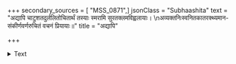 +++
secondary_sources = [ "MSS_0871",]
jsonClass = "Subhaashita"
text = "अद्यापि चाटुशतदुर्ललितोचितार्थं तस्याः स्मरामि सुरतक्लमविह्वलायाः।  \nअव्यक्तनिःस्वनितकातरक्थ्यमान- संकीर्णवर्णरुचितं वचनं प्रियायाः॥"
title = "अद्यापि"

+++

<details><summary>Text</summary>

अद्यापि चाटुशतदुर्ललितोचितार्थं तस्याः स्मरामि सुरतक्लमविह्वलायाः।  
अव्यक्तनिःस्वनितकातरक्थ्यमान- संकीर्णवर्णरुचितं वचनं प्रियायाः॥
</details>
